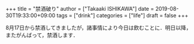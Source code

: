 +++
title = "禁酒破り"
author = ["Takaaki ISHIKAWA"]
date = 2019-08-30T19:33:00+09:00
tags = ["drink"]
categories = ["life"]
draft = false
+++

8月17日から禁酒してきましたが，諸事情により今日は飲むことに．明日以降，またがんばって，禁酒します．
